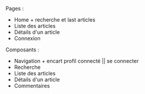 Pages :

- Home + recherche et last articles
- Liste des articles
- Détails d'un article
- Connexion

Composants :

- Navigation + encart profil connecté || se connecter
- Recherche
- Liste des articles
- Détails d'un article
- Commentaires
